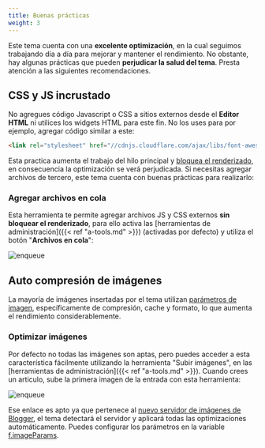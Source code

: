 ```yaml
---
title: Buenas prácticas
weight: 3
---
```


Este tema cuenta con una **excelente optimización**, en la cual seguimos trabajando día a día para mejorar y mantener el rendimiento. No obstante, hay algunas prácticas que pueden **perjudicar la salud del tema**. Presta atención a las siguientes recomendaciones.


## CSS y JS incrustado

No agregues código Javascript o CSS a sitios externos desde el **Editor HTML** ni utilices los widgets HTML para este fin. No los uses para por ejemplo, agregar código similar a este:

```html
<link rel="stylesheet" href="//cdnjs.cloudflare.com/ajax/libs/font-awesome/6.2.1/css/all.min.css"/>
```

Esta practica aumenta el trabajo del hilo principal y [bloquea el renderizado](https://web.dev/render-blocking-resources/), en consecuencia la optimización se verá perjudicada. Si necesitas agregar archivos de tercero, este tema cuenta con buenas prácticas para realizarlo:

### Agregar archivos en cola

Esta herramienta te permite agregar archivos JS y CSS externos **sin bloquear el renderizado**, para ello activa las [herramientas de administración]({{< ref "a-tools.md" >}}) (activadas por defecto) y utiliza el botón "**Archivos en cola**":


![enqueue](/images/enqueue.png)


## Auto compresión de imágenes

La mayoría de imágenes insertadas por el tema utilizan [parámetros de imagen](https://www.zkreations.com/2022/11/parametros-de-imagenes-de-blogger.html), específicamente de compresión, cache y formato, lo que aumenta el rendimiento considerablemente.

### Optimizar imágenes

Por defecto no todas las imágenes son aptas, pero puedes acceder a esta característica fácilmente utilizando la herramienta "Subir imágenes", en las [herramientas de administración]({{< ref "a-tools.md" >}}). Cuando crees un articulo, sube la primera imagen de la entrada con esta herramienta:

![enqueue](/images/upload-images.png)

Ese enlace es apto ya que pertenece al [nuevo servidor de imágenes de Blogger](https://www.zkreations.com/2022/11/parametros-de-imagenes-de-blogger.html#introducci%C3%B3n), el tema detectará el servidor y aplicará todas las optimizaciones automáticamente. Puedes configurar los parámetros en la variable [f.imageParams](f-image-params.md).

